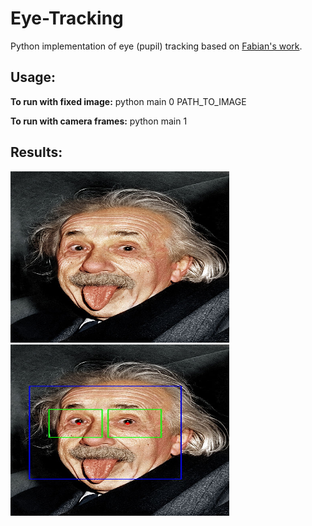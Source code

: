 # Eye-Tracking

Python implementation of eye (pupil) tracking based on [Fabian's work](http://www.inb.uni-luebeck.de/fileadmin/files/PUBPDFS/TiBa11b.pdf). 

## Usage:
**To run with fixed image:**
python main 0 PATH_TO_IMAGE

**To run with camera frames:**
python main 1

## Results:
![ ](./images/einstein.png)
![ ](./images/result.png)